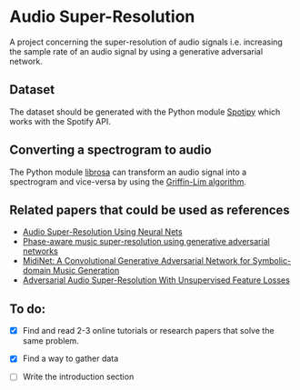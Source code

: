 # Audio Super-Resolution
A project concerning the super-resolution of audio signals i.e. increasing the sample rate of an audio signal by using a generative adversarial network.


## Dataset
The dataset should be generated with the Python module [Spotipy](https://spotipy.readthedocs.io/en/2.19.0/) which works with the Spotify API.


## Converting a spectrogram to audio
The Python module [librosa](https://librosa.org/doc/latest/index.html) can transform an audio signal into a spectrogram and vice-versa
by using the [Griffin-Lim algorithm](https://stackoverflow.com/questions/61132574/can-i-convert-spectrograms-generated-with-librosa-back-to-audio).


## Related papers that could be used as references
 - [Audio Super-Resolution Using Neural Nets](https://arxiv.org/pdf/1708.00853v1.pdf)
 - [Phase-aware music super-resolution using generative adversarial networks](https://arxiv.org/pdf/2010.04506.pdf)
 - [MidiNet: A Convolutional Generative Adversarial Network for Symbolic-domain Music Generation](https://arxiv.org/pdf/1703.10847.pdf)
 - [Adversarial Audio Super-Resolution With Unsupervised Feature Losses](https://openreview.net/pdf?id=H1eH4n09KX)


## To do:
 - [X] Find and read 2-3 online tutorials or research papers that solve the same problem. 

 - [X] Find a way to gather data

 - [ ] Write the introduction section 
 
